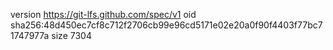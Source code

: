version https://git-lfs.github.com/spec/v1
oid sha256:48d450ec7cf8c712f2706cb99e96cd5171e02e20a0f90f4403f77bc71747977a
size 7304
